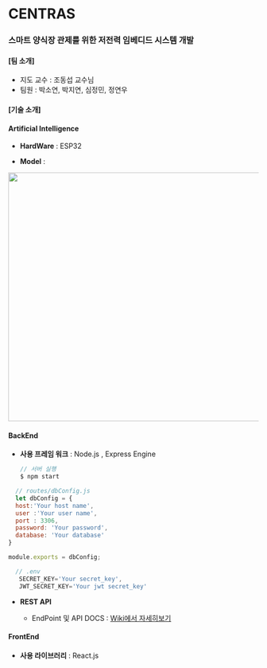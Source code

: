 # CENTRAS 

### 스마트 양식장 관제를 위한 저전력 임베디드 시스템 개발



#### [팀 소개]

- 지도 교수 : 조동섭 교수님
- 팀원 : 박소연, 박지연, 심정민, 정연우 



#### [기술 소개]

#### Artificial Intelligence

- **HardWare** : ESP32

- **Model** :
<img width="800" height="500" src="https://user-images.githubusercontent.com/37237145/78688553-59c9a600-7930-11ea-897f-4631b2d0a798.PNG"/>

#### BackEnd 

- **사용 프레임 워크** : Node.js , Express Engine 


  ```js
  // 서버 실행 
  $ npm start
  ```
  
```js
  // routes/dbConfig.js
  let dbConfig = {
  host:'Your host name',
  user :'Your user name',
  port : 3306,
  password: 'Your password',
  database: 'Your database'
}

module.exports = dbConfig;

```
```js
  // .env
   SECRET_KEY='Your secret_key',
   JWT_SECRET_KEY='Your jwt secret_key'

```
- **REST API**

  - EndPoint 및 API DOCS  :  [Wiki에서 자세히보기](<https://github.com/jmini1234/centras_web/wiki>)


#### FrontEnd

- **사용 라이브러리** : React.js



